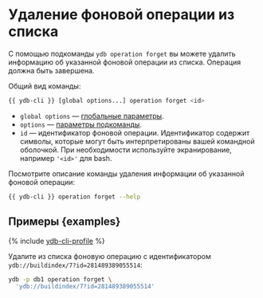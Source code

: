 # Удаление фоновой операции из списка

С помощью подкоманды `ydb operation forget` вы можете удалить информацию об указанной фоновой операции из списка. Операция должна быть завершена.

Общий вид команды:

```bash
{{ ydb-cli }} [global options...] operation forget <id>
```

* `global options` — [глобальные параметры](commands/global-options.md).
* `options` — [параметры подкоманды](#options).
* `id` — идентификатор фоновой операции. Идентификатор содержит символы, которые могут быть интерпретированы вашей командной оболочкой. При необходимости используйте экранирование, например `'<id>'` для bash.

Посмотрите описание команды удаления информации об указанной фоновой операции:

```bash
{{ ydb-cli }} operation forget --help
```

## Примеры {examples}

{% include [ydb-cli-profile](../../_includes/ydb-cli-profile.md) %}

Удалите из списка фоновую операцию с идентификатором `ydb://buildindex/7?id=281489389055514`:

```bash
ydb -p db1 operation forget \
  'ydb://buildindex/7?id=281489389055514'
```
